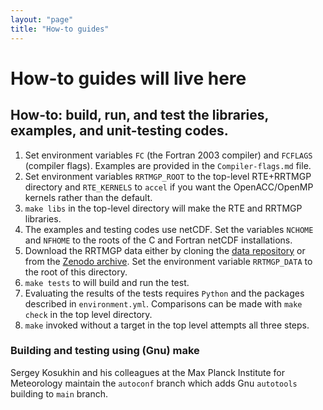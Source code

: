 ```yaml
---
layout: "page"
title: "How-to guides"
---
```

# How-to guides will live here

## How-to: build, run, and test the libraries, examples, and unit-testing codes.

1. Set environment variables `FC` (the Fortran 2003 compiler) and `FCFLAGS` (compiler flags). Examples are provided in the `Compiler-flags.md` file.
2. Set environment variables `RRTMGP_ROOT` to the top-level RTE+RRTMGP directory and `RTE_KERNELS` to `accel` if you want the OpenACC/OpenMP kernels rather than the default.
3. `make libs` in the top-level directory will make the RTE and RRTMGP libraries.
4. The examples and testing codes use netCDF. Set the variables `NCHOME` and `NFHOME` to the roots of the C and Fortran netCDF installations. 
5. Download the RRTMGP data either by cloning the [data repository](https://github.com/earth-system-radiation/rrtmgp-data) or from the [Zenodo archive](https://doi.org/10.5281/zenodo.7988260). Set the environment variable `RRTMGP_DATA` to the root of this directory. 
6. `make tests` to will build and run the test. 
7. Evaluating the results of the tests requires `Python` and the packages described in `environment.yml`. Comparisons can be made with `make check` in the top level directory. 
8. `make` invoked without a target in the top level attempts all three steps.

### Building and testing using (Gnu) make

Sergey Kosukhin and his colleagues at the Max Planck Institute for Meteorology
maintain the `autoconf` branch which adds Gnu `autotools` building to `main` branch.
